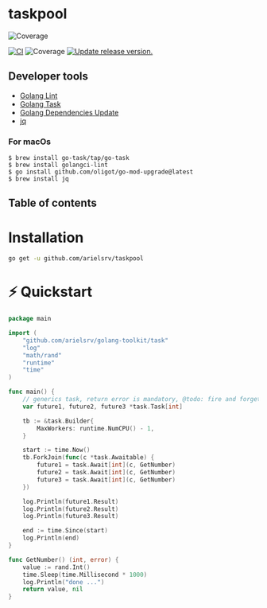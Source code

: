 # taskpool
![Coverage](https://img.shields.io/badge/Coverage-100.0%25-brightgreen)

[![CI](https://github.com/tj-actions/coverage-badge-go/workflows/CI/badge.svg)](https://github.com/tj-actions/coverage-badge-go/actions?query=workflow%3ACI)
![Coverage](https://img.shields.io/badge/Coverage-100.0%25-brightgreen)
[![Update release version.](https://github.com/tj-actions/coverage-badge-go/workflows/Update%20release%20version./badge.svg)](https://github.com/tj-actions/coverage-badge-go/actions?query=workflow%3A%22Update+release+version.%22)

## Developer tools

- [Golang Lint](https://golangci-lint.run/)
- [Golang Task](https://taskfile.dev/)
- [Golang Dependencies Update](https://github.com/oligot/go-mod-upgrade)
- [jq](https://stedolan.github.io/jq/)

### For macOs

```shell
$ brew install go-task/tap/go-task
$ brew install golangci-lint
$ go install github.com/oligot/go-mod-upgrade@latest
$ brew install jq
```

## Table of contents

# Installation

```sh
go get -u github.com/arielsrv/taskpool
```

# ⚡️ Quickstart


```go
package main

import (
	"github.com/arielsrv/golang-toolkit/task"
	"log"
	"math/rand"
	"runtime"
	"time"
)

func main() {
	// generics task, return error is mandatory, @todo: fire and forget
	var future1, future2, future3 *task.Task[int]

	tb := &task.Builder{
		MaxWorkers: runtime.NumCPU() - 1,
	}

	start := time.Now()
	tb.ForkJoin(func(c *task.Awaitable) {
		future1 = task.Await[int](c, GetNumber)
		future2 = task.Await[int](c, GetNumber)
		future3 = task.Await[int](c, GetNumber)
	})

	log.Println(future1.Result)
	log.Println(future2.Result)
	log.Println(future3.Result)

	end := time.Since(start)
	log.Println(end)
}

func GetNumber() (int, error) {
	value := rand.Int()
	time.Sleep(time.Millisecond * 1000)
	log.Println("done ...")
	return value, nil
}


```